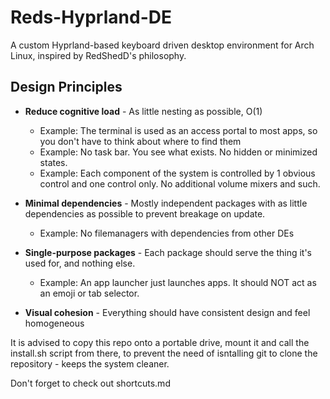 # Reds-Hyprland-DE

A custom Hyprland-based keyboard driven desktop environment for Arch Linux, inspired by RedShedD's philosophy.

## Design Principles

- **Reduce cognitive load** - As little nesting as possible, O(1)
  - Example: The terminal is used as an access portal to most apps, so you don't have to think about where to find them
  - Example: No task bar. You see what exists. No hidden or minimized states.
  - Example: Each component of the system is controlled by 1 obvious control and one control only. No additional volume mixers and such.

- **Minimal dependencies** - Mostly independent packages with as little dependencies as possible to prevent breakage on update.
  - Example: No filemanagers with dependencies from other DEs
- **Single-purpose packages** - Each package should serve the thing it's used for, and nothing else.
  - Example: An app launcher just launches apps. It should NOT act as an emoji or tab selector.

- **Visual cohesion** - Everything should have consistent design and feel homogeneous


It is advised to copy this repo onto a portable drive, mount it and call the install.sh script from there, to prevent the need of isntalling git to clone the repository - keeps the system cleaner.

Don't forget to check out shortcuts.md
